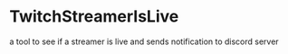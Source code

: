 # TwitchStreamerIsLive
a tool to see if a streamer is live and sends notification to discord server
